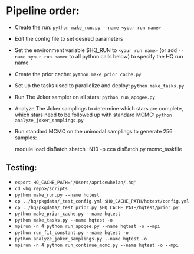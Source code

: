 # Pipeline order:

* Create the run: `python make_run.py --name <your run name>`
* Edit the config file to set desired parameters
* Set the environment variable $HQ_RUN to `<your run name>` (or add
  `--name <your run name>` to all python calls below) to specify the HQ run name
* Create the prior cache: `python make_prior_cache.py`
* Set up the tasks used to parallelize and deploy: `python make_tasks.py`
* Run The Joker sampler on all stars: `python run_apogee.py`
* Analyze The Joker samplings to determine which stars are complete, which stars
  need to be followed up with standard MCMC:
  `python analyze_joker_samplings.py`
* Run standard MCMC on the unimodal samplings to generate 256 samples:

    module load disBatch
    sbatch -N10 -p cca disBatch.py mcmc_taskfile




## Testing:

* `export HQ_CACHE_PATH='/Users/apricewhelan/.hq'`
* `cd <hq repo>/scripts`
* `python make_run.py --name hqtest`
* `cp ../hq/pkgdata/_test_config.yml $HQ_CACHE_PATH/hqtest/config.yml`
* `cp ../hq/pkgdata/_test_prior.py $HQ_CACHE_PATH/hqtest/prior.py`
* `python make_prior_cache.py --name hqtest`
* `python make_tasks.py --name hqtest -o`
* `mpirun -n 4 python run_apogee.py --name hqtest -o --mpi`
* `python run_fit_constant.py --name hqtest -o`
* `python analyze_joker_samplings.py --name hqtest -o`
* `mpirun -n 4 python run_continue_mcmc.py --name hqtest -o --mpi`
